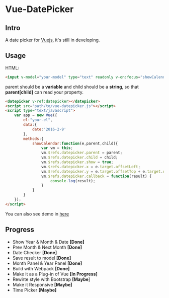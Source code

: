 # Vue-DatePicker
## Intro
A date picker for [Vuejs](https://github.com/vuejs/vue/ "Vue"), it's still in developing.

## Usage
HTML:

```html
<input v-model="your-model" type="text" readonly v-on:focus="showCalendar($event,parent,'child')">
```

parent should be a **variable** and child should be a **string**, so that **parent[child]** can read your property.

```html
<datepicker v-ref:datepicker></datepicker>
<script src="path/to/vue-datepicker.js"></script>
<script type="text/javascript">
    var app = new Vue({
        el:"your-el",
        data:{
            date:'2016-2-9'
        },
        methods:{
            showCalendar:function(e,parent,child){
                var vm = this;
                vm.$refs.datepicker.parent = parent;
                vm.$refs.datepicker.child = child;
                vm.$refs.datepicker.show = true;
                vm.$refs.datepicker.x = e.target.offsetLeft;
                vm.$refs.datepicker.y = e.target.offsetTop + e.target.offsetHeight + 10;
                vm.$refs.datepicker.callback = function(result) {
                    console.log(result);
                }
            }
        }
    });
</script>
```

You can also see demo in [here](https://github.com/galenyuan/vue-datepicker/tree/master/demo "Demo")

## Progress
- Show Year & Month & Date **[Done]**
- Prev Month & Next Month **[Done]**
- Date Checker **[Done]**
- Save result to model **[Done]**
- Month Panel & Year Panel **[Done]**
- Build with Webpack **[Done]**
- Make it as a Plug-in of Vue **[In Progress]**
- Rewirte style with Bootstrap **[Maybe**]
- Make it Responsive **[Maybe]**
- Time Picker **[Maybe]**
